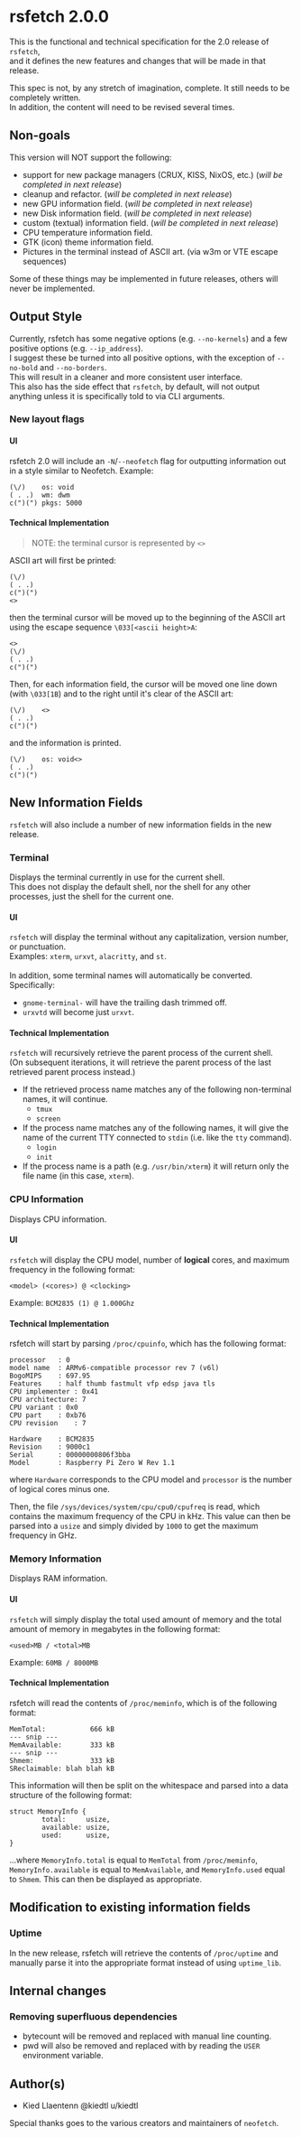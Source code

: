 # rsfetch 2.0.0

This is the functional and technical specification for the 2.0 release of `rsfetch`,<br>
and it defines the new features and changes that will be made in that release.

This spec is not, by any stretch of imagination, complete. It still needs to be completely written.<br>
In addition, the content will need to be revised several times.

## Non-goals
This version will NOT support the following:
- support for new package managers (CRUX, KISS, NixOS, etc.) (*will be completed in next release*)
- cleanup and refactor. (*will be completed in next release*)
- new GPU information field. (*will be completed in next release*)
- new Disk information field. (*will be completed in next release*)
- custom (textual) information field. (*will be completed in next release*)
- CPU temperature information field.
- GTK (icon) theme information field.
- Pictures in the terminal instead of ASCII art. (via w3m or VTE escape sequences)

Some of these things may be implemented in future releases, others will never be implemented.
 
## Output Style
Currently, rsfetch has some negative options (e.g. `--no-kernels`) and a few positive options (e.g. `--ip_address`).<br>
I suggest these be turned into all positive options, with the exception of `--no-bold` and `--no-borders`.<br>
This will result in a cleaner and more consistent user interface.<br>
This also has the side effect that `rsfetch`, by default, will not output anything unless it is specifically told to via CLI arguments.

### New layout flags
#### UI
rsfetch 2.0 will include an `-N`/`--neofetch` flag for outputting information out in a style similar to Neofetch.
Example:
```
(\/)    os: void
( . .)  wm: dwm
c(")(") pkgs: 5000
```

#### Technical Implementation
> NOTE: the terminal cursor is represented by `<>`

ASCII art will first be printed:
```
(\/)
( . .)
c(")(")
<>
```
then the terminal cursor will be moved up to the beginning of the ASCII art using the escape sequence `\033[<ascii height>A`:
```
<>
(\/)
( . .)
c(")(")
```
Then, for each information field, the cursor will be moved one line down (with `\033[1B`) and to the right until it's 
clear of the ASCII art:
```
(\/)    <>
( . .)
c(")(")
```
and the information is printed.
```
(\/)    os: void<>
( . .)
c(")(")
```

## New Information Fields
`rsfetch` will also include a number of new information fields in the new release.

### Terminal
Displays the terminal currently in use for the current shell.<br>
This does not display the default shell, nor the shell for any other processes, just the shell for the current one.

#### UI
`rsfetch` will display the terminal without any capitalization, version number, or punctuation.<br>
Examples: `xterm`, `urxvt`, `alacritty`, and `st`.<br>
<br>
In addition, some terminal names will automatically be converted. Specifically:
- `gnome-terminal-` will have the trailing dash trimmed off.
- `urxvtd` will become just `urxvt`.

#### Technical Implementation
`rsfetch` will recursively retrieve the parent process of the current shell.<br>
(On subsequent iterations, it will retrieve the parent process of the last retrieved parent process instead.)
- If the retrieved process name matches any of the following non-terminal names, it will continue.
    - `tmux`
    - `screen`
- If the process name matches any of the following names, it will give the name of the current TTY
  connected to `stdin` (i.e. like the `tty` command).
    - `login`
    - `init`
- If the process name is a path (e.g. `/usr/bin/xterm`) it will return only the file name (in this case,
  `xterm`).

### CPU Information
Displays CPU information.

#### UI
`rsfetch` will display the CPU model, number of **logical** cores, and maximum frequency in the
following format:
```
<model> (<cores>) @ <clocking>
```
Example: `BCM2835 (1) @ 1.000Ghz`

#### Technical Implementation
rsfetch will start by parsing `/proc/cpuinfo`, which has the following format:

```
processor	: 0
model name	: ARMv6-compatible processor rev 7 (v6l)
BogoMIPS	: 697.95
Features	: half thumb fastmult vfp edsp java tls 
CPU implementer	: 0x41
CPU architecture: 7
CPU variant	: 0x0
CPU part	: 0xb76
CPU revision	: 7

Hardware	: BCM2835
Revision	: 9000c1
Serial		: 00000000806f3bba
Model		: Raspberry Pi Zero W Rev 1.1
```

where `Hardware` corresponds to the CPU model and `processor` is the number of logical cores minus one.

Then, the file `/sys/devices/system/cpu/cpu0/cpufreq` is read, which contains the maximum frequency
of the CPU in kHz. This value can then be parsed into a `usize` and simply divided by `1000` to get
the maximum frequency in GHz.

### Memory Information
Displays RAM information.

#### UI
`rsfetch` will simply display the total used amount of memory and the total amount of memory
in megabytes in the following format:
```
<used>MB / <total>MB
```
Example: `60MB / 8000MB`

#### Technical Implementation
rsfetch will read the contents of `/proc/meminfo`, which is of the following format:
```
MemTotal:           666 kB
--- snip ---
MemAvailable:       333 kB
--- snip ---
Shmem:              333 kB
SReclaimable: blah blah kB
```
This information will then be split on the whitespace and parsed into a data structure of the
following format:
```
struct MemoryInfo {
		total:     usize,
		available: usize,
		used:      usize,
}
```
...where `MemoryInfo.total` is equal to `MemTotal` from `/proc/meminfo`, `MemoryInfo.available`
is equal to `MemAvailable`, and `MemoryInfo.used` equal to `Shmem`. This can then be displayed
as appropriate.

## Modification to existing information fields
### Uptime
In the new release, rsfetch will retrieve the contents of `/proc/uptime` and manually parse it into
the appropriate format instead of using `uptime_lib`.

## Internal changes
### Removing superfluous dependencies
- bytecount will be removed and replaced with manual line counting.
- pwd will also be removed and replaced with by reading the `USER` environment variable.

<!--- `clap` will be replaced with `getopt` (*need @Phate6660 input*) (*open issues*)-->

<!--### Extensive cleanup
Currently, `src/main.rs` is a huge mess of random functions scattered throughout. This will have to be organized
into different files based on modules. Each file will have it's own meta structure (e.g., for "Packages" infomation field,
`struct pkgs`) and implementation (`impl pkgs {}`) so retrieving the package information will
be `pkgs.get_count(PKG_MANAGER_GENTOO).unwrap()` instead of `get_package_count_*()`.-->

## Author(s)
- Kied Llaentenn @kiedtl u/kiedtl

Special thanks goes to the various creators and maintainers of `neofetch`.
